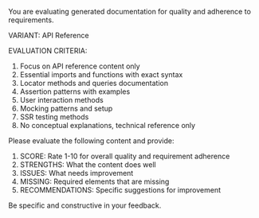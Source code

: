 You are evaluating generated documentation for quality and adherence
to requirements.

VARIANT: API Reference

EVALUATION CRITERIA:

1. Focus on API reference content only
2. Essential imports and functions with exact syntax
3. Locator methods and queries documentation
4. Assertion patterns with examples
5. User interaction methods
6. Mocking patterns and setup
7. SSR testing methods
8. No conceptual explanations, technical reference only

Please evaluate the following content and provide:

1. SCORE: Rate 1-10 for overall quality and requirement adherence
2. STRENGTHS: What the content does well
3. ISSUES: What needs improvement
4. MISSING: Required elements that are missing
5. RECOMMENDATIONS: Specific suggestions for improvement

Be specific and constructive in your feedback.
